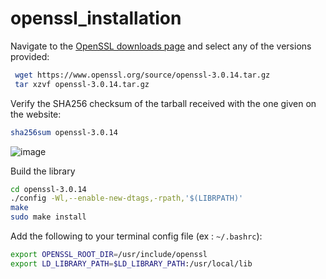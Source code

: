 # openssl_installation

Navigate to the [OpenSSL downloads page](https://www.openssl.org/source/) and select any of the versions provided:
 ```sh
  wget https://www.openssl.org/source/openssl-3.0.14.tar.gz
  tar xzvf openssl-3.0.14.tar.gz
```

Verify the SHA256 checksum of the tarball received with the one given on the website:
```sh
sha256sum openssl-3.0.14
```
![image](https://github.com/lakshya-chopra/openssl_installation/assets/77010972/9b19a4be-63ea-4b94-a153-315205595598)

Build the library
```sh
cd openssl-3.0.14
./config -Wl,--enable-new-dtags,-rpath,'$(LIBRPATH)'
make
sudo make install
```
Add the following to your terminal config file (ex : `~/.bashrc`):
```sh
export OPENSSL_ROOT_DIR=/usr/include/openssl
export LD_LIBRARY_PATH=$LD_LIBRARY_PATH:/usr/local/lib
```
